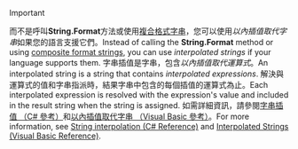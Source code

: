 
> [!IMPORTANT] 
> <span data-ttu-id="7c644-101">而不是呼叫**String.Format**方法或使用[複合格式字串](~/docs/standard/base-types/composite-formatting.md)，您可以使用*以內插值取代字串*如果您的語言支援它們。</span><span class="sxs-lookup"><span data-stu-id="7c644-101">Instead of calling the **String.Format** method or using [composite format strings](~/docs/standard/base-types/composite-formatting.md), you can use *interpolated strings* if your language supports them.</span></span> <span data-ttu-id="7c644-102">字串插值是字串，包含*以內插值取代運算式*。</span><span class="sxs-lookup"><span data-stu-id="7c644-102">An interpolated string is a string that contains *interpolated expressions*.</span></span> <span data-ttu-id="7c644-103">解決與運算式的值和字串指派時，結果字串中包含的每個插值的運算式為止。</span><span class="sxs-lookup"><span data-stu-id="7c644-103">Each interpolated expression is resolved with the expression's value and included in the result string when the string is assigned.</span></span> <span data-ttu-id="7c644-104">如需詳細資訊，請參閱[字串插值 （C# 參考）](~/docs/csharp/language-reference/tokens/interpolated.md)和[以內插值取代字串 （Visual Basic 參考）](~/docs/visual-basic/programming-guide/language-features/strings/interpolated-strings.md)。</span><span class="sxs-lookup"><span data-stu-id="7c644-104">For more information, see [String interpolation (C# Reference)](~/docs/csharp/language-reference/tokens/interpolated.md) and [Interpolated Strings (Visual Basic Reference)](~/docs/visual-basic/programming-guide/language-features/strings/interpolated-strings.md).</span></span> 
